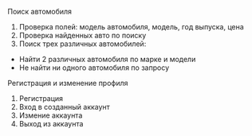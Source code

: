 Поиск автомобиля
1. Проверка полей: модель автомобиля, модель, год выпуска, цена
2. Проверка найденных авто по поиску
3. Поиск трех различных автомобилей: 
  - Найти 2 различных автомобиля по марке и модели
  - Не найти ни одного автомобиля по запросу
  
 Регистрация и изменение профиля
 1. Регистрация
 2. Вход в созданный аккаунт
 3. Измение аккаунта
 4. Выход из аккаунта
 
 